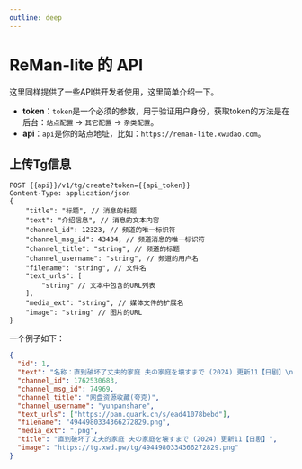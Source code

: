 ```yaml
---
outline: deep
---
```



# ReMan-lite 的 API

这里同样提供了一些API供开发者使用，这里简单介绍一下。

- **token**：`token`是一个必须的参数，用于验证用户身份，获取token的方法是在后台：`站点配置` -> `其它配置` -> `杂类配置`。
- **api**：`api`是你的站点地址，比如：`https://reman-lite.xwudao.com`。

## 上传Tg信息

```http
POST {{api}}/v1/tg/create?token={{api_token}}
Content-Type: application/json
{
    "title": "标题", // 消息的标题
    "text": "介绍信息", // 消息的文本内容
    "channel_id": 12323, // 频道的唯一标识符
    "channel_msg_id": 43434, // 频道消息的唯一标识符
    "channel_title": "string", // 频道的标题
    "channel_username": "string", // 频道的用户名
    "filename": "string", // 文件名
    "text_urls": [
        "string" // 文本中包含的URL列表
    ],
    "media_ext": "string", // 媒体文件的扩展名
    "image": "string" // 图片的URL
}
```

一个例子如下：

```json
{
  "id": 1,
  "text": "名称：直到破坏了丈夫的家庭 夫の家庭を壊すまで (2024) 更新11【日剧】\n\n描述：　　本剧改编自同名漫画，讲述了贯彻从学生开始的纯爱而结婚再拥有幸福家庭的美典，发现了丈夫有着15年的婚外情。她决定向丈夫和小三复仇。作为复仇计划，美典利用了小三的高中生儿子，带着对他的愧疚感和意想不到沸腾起来的感情，丈夫多年来的出轨计划开始慢慢被揭穿… 爱情与背叛的四角关系，各自未来的新人生是…\n\n链接：https://pan.quark.cn/s/ead41078bebd\n\n\uD83D\uDCC1 大小：T\n\uD83C\uDFF7 标签：#直到破坏了丈夫的家庭 #quark\n\uD83D\uDCE2 频道：@yunpanshare\n\uD83D\uDC65 群组：@yunpangroup",
  "channel_id": 1762530683,
  "channel_msg_id": 74969,
  "channel_title": "网盘资源收藏(夸克)",
  "channel_username": "yunpanshare",
  "text_urls": ["https://pan.quark.cn/s/ead41078bebd"],
  "filename": "4944980334366272829.png",
  "media_ext": ".png",
  "title": "直到破坏了丈夫的家庭 夫の家庭を壊すまで (2024) 更新11【日剧】",
  "image": "https://tg.xwd.pw/tg/4944980334366272829.png"
}
```
